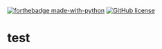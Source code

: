 [![forthebadge made-with-python](https://upload.wikimedia.org/wikipedia/commons/6/67/Firefox_Logo%2C_2017.svg)](https://www.python.org/)
[![GitHub license](https://img.shields.io/github/license/Naereen/StrapDown.js.svg)](https://github.com/Naereen/StrapDown.js/blob/master/LICENSE)
# test
